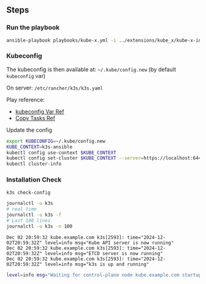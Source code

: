 
## Steps

### Run the playbook
```bash
ansible-playbook playbooks/kube-x.yml -i ../extensions/kube_x/kube-x-inventory.yml
```

### Kubeconfig

The kubeconfig is then available at: `~/.kube/config.new` (by default `kubeconfig` var)

On server: `/etc/rancher/k3s/k3s.yaml`


Play reference:
* [kubeconfig Var Ref](https://github.com/k3s-io/k3s-ansible/blob/master/roles/k3s_server/defaults/main.yml#L5C13-L5C31)
* [Copy Tasks Ref](https://github.com/k3s-io/k3s-ansible/blob/master/roles/k3s_server/tasks/main.yml#L145)

Update the config
```bash
export KUBECONFIG=~/.kube/config.new
KUBE_CONTEXT=k3s-ansible
kubectl config use-context $KUBE_CONTEXT
kubectl config set-cluster $KUBE_CONTEXT --server=https://localhost:6443
kubectl cluster-info
```

### Installation Check

```bash
k3s check-config
```

```bash
journalctl -u k3s
# real time
journalctl -u k3s -f
# Last 100 lines
journalctl -u k3s -n 100

```
```
Dec 02 20:59:32 kube.example.com k3s[2593]: time="2024-12-02T20:59:32Z" level=info msg="Kube API server is now running"
Dec 02 20:59:32 kube.example.com k3s[2593]: time="2024-12-02T20:59:32Z" level=info msg="ETCD server is now running"
Dec 02 20:59:32 kube.example.com k3s[2593]: time="2024-12-02T20:59:32Z" level=info msg="k3s is up and running"
```

```bash
level=info msg="Waiting for control-plane node kube.example.com startup: nodes \"kube.example.com\" not found"
```